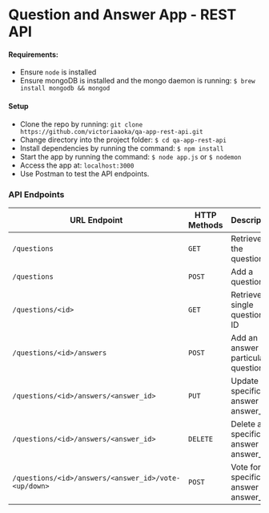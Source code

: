 # Question and Answer App - REST API

#### Requirements: 
- Ensure ```node``` is installed
- Ensure mongoDB is installed and the mongo daemon is running:  ``` $ brew install mongodb && mongod ```

#### Setup
- Clone the repo by running: ```git clone https://github.com/victoriaaoka/qa-app-rest-api.git```
- Change directory into the project folder: ```$ cd qa-app-rest-api```
- Install dependencies by running the command: ```$ npm install``` 
- Start the app by running the command: ```$ node app.js``` or ```$ nodemon```
- Access the app at: ```localhost:3000``` 
- Use Postman to test the API endpoints.

### API Endpoints
| URL Endpoint | HTTP Methods | Description |
| -------- | ------------- | --------- |
| `/questions` | `GET`  | Retrieve all the questions|
| `/questions` | `POST` | Add a question |
|  `/questions/<id>` | `GET` | Retrieve a single question by ID|
| `/questions/<id>/answers` | `POST` | Add an answer to a particular question|
| `/questions/<id>/answers/<answer_id>` | `PUT` | Update a specific answer by answer_id |
| `/questions/<id>/answers/<answer_id>` | `DELETE` | Delete a specific answer by answer_id |
| `/questions/<id>/answers/<answer_id>/vote-<up/down>` | `POST` | Vote for a specific answer by answer_id|